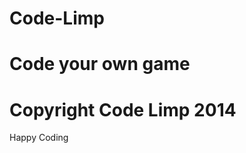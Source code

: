 Code-Limp
=========

Code your own game
==================

Copyright Code Limp 2014
========================

Happy Coding
